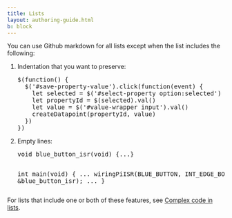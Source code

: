 ```yaml
---
title: Lists
layout: authoring-guide.html
b: block
---
```


You can use Github markdown for all lists except when the list includes the following:

<ol>
<li>Indentation that you want to preserve:
<pre>
$(function() {
  $('#save-property-value').click(function(event) {
    let selected = $('#select-property option:selected')
    let propertyId = $(selected).val()
    let value = $('#value-wrapper input').val()
    createDatapoint(propertyId, value)
  })
})
</pre>
</li>
<li>Empty lines:
<pre>
void blue_button_isr(void) {...}

int main(void) {
  ...
  wiringPiISR(BLUE_BUTTON, INT_EDGE_BOTH, &blue_button_isr);
  ...
}
</pre>
</li>
</ol>

For lists that include one or both of these features, see [Complex code in lists](complex-code-in-lists).

